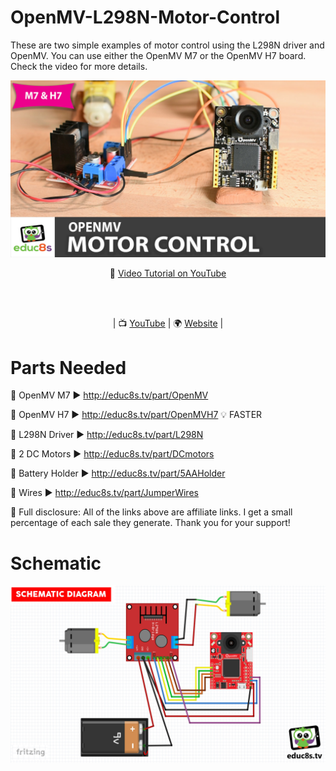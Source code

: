 # OpenMV-L298N-Motor-Control

These are two simple examples of motor control using the L298N driver and OpenMV. You can use either the OpenMV M7 or the OpenMV H7 board. Check the video for more details.

<p align="center">
  <img src="demo.jpg" alt="OpenMV L298N tutorial" width="1280">
</p>

<p align="center">
🎥 <a href="https://www.youtube.com/watch?v=N6xXUvtEGF0">Video Tutorial on YouTube</a>
</p>

<br>
<br>
<p align="center">
| 📺 <a href="https://www.youtube.com/educ8s">YouTube</a>
| 🌍 <a href="http://www.educ8s.tv">Website</a> | <br>
</p>


# Parts Needed

🛒 OpenMV M7 ▶ http://educ8s.tv/part/OpenMV

🛒 OpenMV H7 ▶ http://educ8s.tv/part/OpenMVH7  💡 FASTER

🛒 L298N Driver ▶ http://educ8s.tv/part/L298N

🛒 2 DC Motors ▶ http://educ8s.tv/part/DCmotors

🛒 Battery Holder ▶ http://educ8s.tv/part/5AAHolder

🛒 Wires ▶ http://educ8s.tv/part/JumperWires

💖 Full disclosure: All of the links above are affiliate links. I get a small percentage of each sale they generate. Thank you for your support!

# Schematic

<p align="center">
  <img src="schematic.jpg" alt="OpenMV L298N tutorial" width="1280">
</p>

